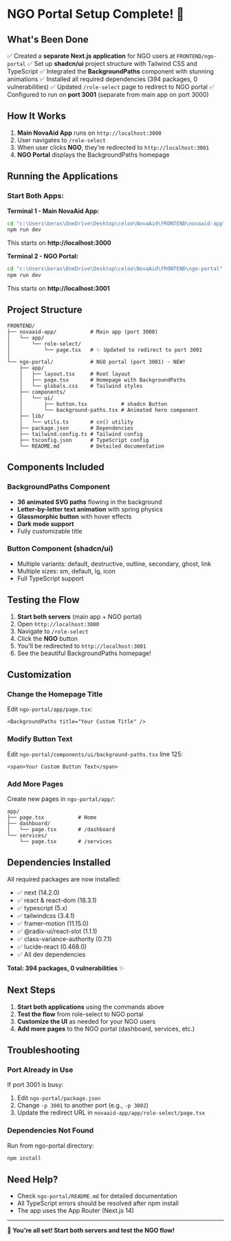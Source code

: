 # NGO Portal Setup Complete! 🎉

## What's Been Done

✅ Created a **separate Next.js application** for NGO users at `FRONTEND/ngo-portal`
✅ Set up **shadcn/ui** project structure with Tailwind CSS and TypeScript
✅ Integrated the **BackgroundPaths** component with stunning animations
✅ Installed all required dependencies (394 packages, 0 vulnerabilities)
✅ Updated `/role-select` page to redirect to NGO portal
✅ Configured to run on **port 3001** (separate from main app on port 3000)

## How It Works

1. **Main NovaAid App** runs on `http://localhost:3000`
2. User navigates to `/role-select` 
3. When user clicks **NGO**, they're redirected to `http://localhost:3001`
4. **NGO Portal** displays the BackgroundPaths homepage

## Running the Applications

### Start Both Apps:

**Terminal 1 - Main NovaAid App:**
```bash
cd "c:\Users\beras\OneDrive\Desktop\celoo\NovaAid\FRONTEND\novaaid-app"
npm run dev
```
This starts on **http://localhost:3000**

**Terminal 2 - NGO Portal:**
```bash
cd "c:\Users\beras\OneDrive\Desktop\celoo\NovaAid\FRONTEND\ngo-portal"
npm run dev
```
This starts on **http://localhost:3001**

## Project Structure

```
FRONTEND/
├── novaaid-app/           # Main app (port 3000)
│   └── app/
│       └── role-select/
│           └── page.tsx   # ✨ Updated to redirect to port 3001
│
└── ngo-portal/            # NGO portal (port 3001) - NEW!
    ├── app/
    │   ├── layout.tsx     # Root layout
    │   ├── page.tsx       # Homepage with BackgroundPaths
    │   └── globals.css    # Tailwind styles
    ├── components/
    │   └── ui/
    │       ├── button.tsx           # shadcn Button
    │       └── background-paths.tsx # Animated hero component
    ├── lib/
    │   └── utils.ts       # cn() utility
    ├── package.json       # Dependencies
    ├── tailwind.config.ts # Tailwind config
    ├── tsconfig.json      # TypeScript config
    └── README.md          # Detailed documentation
```

## Components Included

### BackgroundPaths Component
- **36 animated SVG paths** flowing in the background
- **Letter-by-letter text animation** with spring physics
- **Glassmorphic button** with hover effects
- **Dark mode support**
- Fully customizable title

### Button Component (shadcn/ui)
- Multiple variants: default, destructive, outline, secondary, ghost, link
- Multiple sizes: sm, default, lg, icon
- Full TypeScript support

## Testing the Flow

1. **Start both servers** (main app + NGO portal)
2. Open `http://localhost:3000`
3. Navigate to `/role-select`
4. Click the **NGO** button
5. You'll be redirected to `http://localhost:3001`
6. See the beautiful BackgroundPaths homepage!

## Customization

### Change the Homepage Title
Edit `ngo-portal/app/page.tsx`:
```tsx
<BackgroundPaths title="Your Custom Title" />
```

### Modify Button Text
Edit `ngo-portal/components/ui/background-paths.tsx` line 125:
```tsx
<span>Your Custom Button Text</span>
```

### Add More Pages
Create new pages in `ngo-portal/app/`:
```
app/
├── page.tsx           # Home
├── dashboard/
│   └── page.tsx       # /dashboard
└── services/
    └── page.tsx       # /services
```

## Dependencies Installed

All required packages are now installed:
- ✅ next (14.2.0)
- ✅ react & react-dom (18.3.1)
- ✅ typescript (5.x)
- ✅ tailwindcss (3.4.1)
- ✅ framer-motion (11.15.0)
- ✅ @radix-ui/react-slot (1.1.1)
- ✅ class-variance-authority (0.7.1)
- ✅ lucide-react (0.468.0)
- ✅ All dev dependencies

**Total: 394 packages, 0 vulnerabilities** ✨

## Next Steps

1. **Start both applications** using the commands above
2. **Test the flow** from role-select to NGO portal
3. **Customize the UI** as needed for your NGO users
4. **Add more pages** to the NGO portal (dashboard, services, etc.)

## Troubleshooting

### Port Already in Use
If port 3001 is busy:
1. Edit `ngo-portal/package.json`
2. Change `-p 3001` to another port (e.g., `-p 3002`)
3. Update the redirect URL in `novaaid-app/app/role-select/page.tsx`

### Dependencies Not Found
Run from ngo-portal directory:
```bash
npm install
```

## Need Help?

- Check `ngo-portal/README.md` for detailed documentation
- All TypeScript errors should be resolved after npm install
- The app uses the App Router (Next.js 14)

---

**🚀 You're all set! Start both servers and test the NGO flow!**
